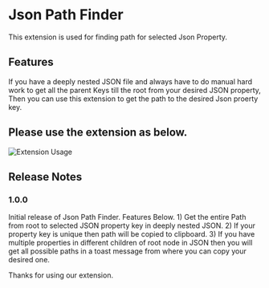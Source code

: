 # Json Path Finder

This extension is used for finding path for selected Json Property.

## Features

If you have a deeply nested JSON file and always have to do manual hard work to get all the parent Keys till the root from your desired JSON property, Then you can use this extension to get the path to the desired Json proerty key.

## Please use the extension as below.
![Extension Usage](https://raw.githubusercontent.com/Saibabu276/json-path-finder/master/images/guide.gif)
## Release Notes
    
### 1.0.0

Initial release of Json Path Finder.
Features Below.
    1) Get the entire Path from root to selected JSON property key in deeply nested JSON.
    2) If your property key is unique then path will be copied to clipboard.
    3) If you have multiple properties in different children of root node in JSON then you will get all possible paths in a toast message from where you can copy your desired one.

Thanks for using our extension.
